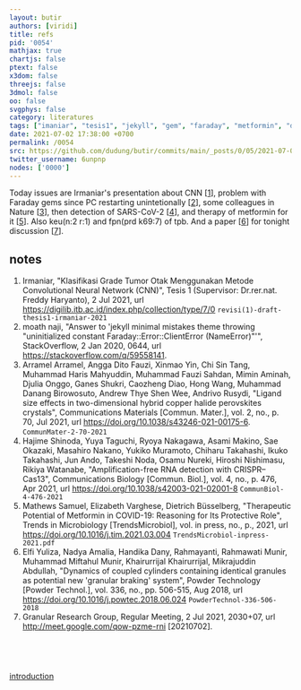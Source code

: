 ```yaml
---
layout: butir
authors: [viridi]
title: refs
pid: '0054'
mathjax: true
chartjs: false
ptext: false
x3dom: false
threejs: false
3dmol: false
oo: false
svgphys: false
category: literatures
tags: ["imaniar", "tesis1", "jekyll", "gem", "faraday", "metformin", "detection", "SARS-CoV-2", "therapy"]
date: 2021-07-02 17:38:00 +0700
permalink: /0054
src: https://github.com/dudung/butir/commits/main/_posts/0/05/2021-07-02-refs.md
twitter_username: 6unpnp
nodes: ['0000']
---
```

Today issues are Irmaniar's presentation about CNN [[1](#r1)], problem with Faraday gems since PC restarting unintetionally [[2](#r2)], some colleagues in Nature [[3](#r3)], then detection of SARS-CoV-2 [[4](#r4)], and therapy of metformin for it [[5](#r5)]. Also keu(n:2 r:1) and fpn(prd k69:7) of tpb. And a paper [[6](#r6)] for tonight discussion [[7](#r7)].


## notes
1. <a name=r1></a>Irmaniar, "Klasifikasi Grade Tumor Otak Menggunakan Metode Convolutional Neural Network (CNN)", Tesis 1 (Supervisor: Dr.rer.nat. Freddy Haryanto), 2 Jul 2021, url <https://digilib.itb.ac.id/index.php/collection/type/7/0> `revisi(1)-draft-thesis1-irmaniar-2021` 
2. <a name=r2></a>moath naji, "Answer to 'jekyll minimal mistakes theme throwing "uninitialized constant Faraday::Error::ClientError (NameError)"'", StackOverflow, 2 Jan 2020, 0644, url <https://stackoverflow.com/q/59558141>.
3. <a name=r3></a>Arramel Arramel, Angga Dito Fauzi, Xinmao Yin, Chi Sin Tang, Muhammad Haris Mahyuddin, Muhammad Fauzi Sahdan, Mimin Aminah, Djulia Onggo, Ganes Shukri, Caozheng Diao, Hong Wang, Muhammad Danang Birowosuto, Andrew Thye Shen Wee, Andrivo Rusydi, "Ligand size effects in two-dimensional hybrid copper halide perovskites crystals", Communications Materials [Commun. Mater.], vol. 2, no., p. 70, Jul 2021, url <https://doi.org/10.1038/s43246-021-00175-6>. `CommunMater-2-70-2021`
4. <a name=r4></a>Hajime Shinoda, Yuya Taguchi, Ryoya Nakagawa, Asami Makino, Sae Okazaki, Masahiro Nakano, Yukiko Muramoto, Chiharu Takahashi, Ikuko Takahashi, Jun Ando, Takeshi Noda, Osamu Nureki, Hiroshi Nishimasu, Rikiya Watanabe, "Amplification-free RNA detection with CRISPR–Cas13", Communications Biology [Commun. Biol.], vol. 4, no., p. 476, Apr 2021, url <https://doi.org/10.1038/s42003-021-02001-8> `CommunBiol-4-476-2021`
5. <a name=r5></a>Mathews Samuel, Elizabeth Varghese, Dietrich Büsselberg, "Therapeutic Potential of Metformin in COVID-19: Reasoning for Its Protective Role", Trends in Microbiology [TrendsMicrobiol], vol. in press, no., p., 2021, url <https://doi.org/10.1016/j.tim.2021.03.004> `TrendsMicrobiol-inpress-2021.pdf`
6. <a name=r6></a>Elfi Yuliza, Nadya Amalia, Handika Dany, Rahmayanti, Rahmawati Munir, Muhammad Miftahul Munir, Khairurrijal Khairurrijal, Mikrajuddin Abdullah, "Dynamics of coupled cylinders containing identical granules as potential new 'granular braking' system", Powder Technology [Powder Technol.], vol. 336, no., pp. 506-515, Aug 2018, url <https://doi.org/10.1016/j.powtec.2018.06.024> `PowderTechnol-336-506-2018`
7. <a name=r7></a>Granular Research Group, Regular Meeting, 2 Jul 2021, 2030+07, url <http://meet.google.com/qow-pzme-rni> [20210702].

## &nbsp;
[introduction](0000)
